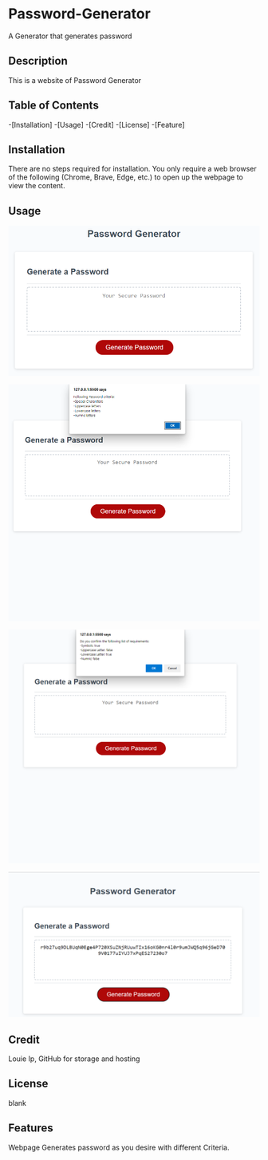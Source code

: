 # Password-Generator
A Generator that generates password
## Description

This is a website of Password Generator



## Table of Contents

-[Installation]
-[Usage]
-[Credit]
-[License]
-[Feature]

## Installation

There are no steps required for installation. You only require a web browser of the following (Chrome, Brave, Edge, etc.) to open up the webpage to view the content.

## Usage
![screenshot 1](content/Assets/screenshots/screenshot1.png)

![screenshot 2](content/Assets/screenshots/screenshot2.png)

![screenshot 3](content/Assets/screenshots/screenshot3.png)

![screenshot 4](content/Assets/screenshots/screenshot4.png)

## Credit

Louie Ip, GitHub for storage and hosting

## License
 
blank

## Features

Webpage Generates password as you desire with different Criteria.

